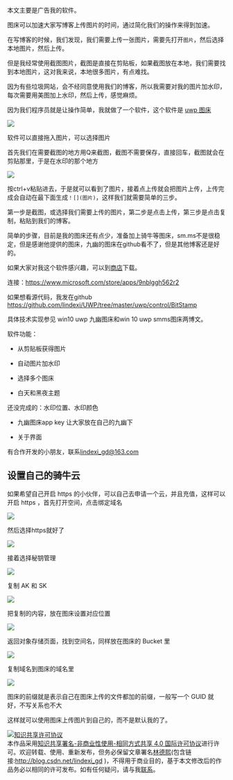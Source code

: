 本文主要是广告我的软件。

图床可以加速大家写博客上传图片的时间，通过简化我们的操作来得到加速。

在写博客的时候，我们发现，我们需要上传一张图片，需要先打开`图片`，然后选择本地图片，然后上传。

但是我经常使用截图图片，截图是直接在剪贴板，如果截图放在本地，我们需要找到本地图片，这对我来说，本地很多图片，有点难找。

因为有些垃圾网站，会不经同意使用我们的博客，所以我需要对我的图片加水印，每次需要用美图加上水印，然后上传，感觉麻烦。

因为我们程序员就是让操作简单，我就做了一个软件，这个软件是 [uwp 图床](https://www.microsoft.com/store/apps/9nblggh562r2)

![](http://jycloud.9uads.com/web/GetObject.aspx?filekey=76dfb4eed647a8b06f1aecd40576e72f)

软件可以直接拖入图片，可以选择图片

首先我们在需要截图的地方用Q来截图，截图不需要保存，直接回车，截图就会在剪贴那里，于是在水印的那个地方

![](http://jycloud.9uads.com/web/GetObject.aspx?filekey=1116d24e431f93400578e5feafd9cda5)

按ctrl+v粘贴进去，于是就可以看到了图片，接着点上传就会把图片上传，上传完成会自动在最下面生成`！[](图片)`，这样我们就需要简单的三步。

第一步是截图，或选择我们需要上传的图片，第二步是点击上传，第三步是点击复制，粘贴到我们的博客。

简单的步骤，目前是我的图床还有点少，准备加上骑牛等图床，sm.ms不是很稳定，但是感谢他提供的图床，九幽的图床在github看不了，但是其他博客还是好的。

如果大家对我这个软件感兴趣，可以到[商店](ms-windows-store://pdp/?productid=9nblggh562r2)下载。

连接：https://www.microsoft.com/store/apps/9nblggh562r2

如果想看源代码，我发在github  https://github.com/lindexi/UWP/tree/master/uwp/control/BitStamp

具体技术实现参见 win10 uwp 九幽图床和win 10 uwp smms图床两博文。

软件功能：

- 从剪贴板获得图片

- 自动图片加水印

- 选择多个图床

- 白天和黑夜主题

还没完成的：水印位置、水印颜色

- 九幽图床app key 
  让大家放在自己的九幽下

- 关于界面

有合作开发的小朋友，联系[lindexi_gd@163.com](mailto:lindexi_gd@163.com)

## 设置自己的骑牛云

如果希望自己开启 https 的小伙伴，可以自己去申请一个云，并且充值，这样可以开启 https ，首先打开空间，点击绑定域名

![](http://7xqpl8.com1.z0.glb.clouddn.com/34fdad35-5dfe-a75b-2b4b-8c5e313038e2%2F201791885531.jpg)

然后选择https就好了

![](http://7xqpl8.com1.z0.glb.clouddn.com/34fdad35-5dfe-a75b-2b4b-8c5e313038e2%2F201791885627.jpg)

接着选择秘钥管理

![](http://7xqpl8.com1.z0.glb.clouddn.com/34fdad35-5dfe-a75b-2b4b-8c5e313038e2%2F20179188572.jpg)

复制 AK 和 SK

![](http://7xqpl8.com1.z0.glb.clouddn.com/34fdad35-5dfe-a75b-2b4b-8c5e313038e2%2F201791885728.jpg)

把复制的内容，放在图床设置对应位置

![](http://7xqpl8.com1.z0.glb.clouddn.com/34fdad35-5dfe-a75b-2b4b-8c5e313038e2%2F201791885816.jpg)

返回对象存储页面，找到空间名，同样放在图床的 Bucket 里

![](http://7xqpl8.com1.z0.glb.clouddn.com/34fdad35-5dfe-a75b-2b4b-8c5e313038e2%2F20179188592.jpg)

复制域名到图床的域名里

![](http://7xqpl8.com1.z0.glb.clouddn.com/34fdad35-5dfe-a75b-2b4b-8c5e313038e2%2F201791885953.jpg)

图床的前缀就是表示自己在图床上传的文件都加的前缀，一般写一个 GUID 就好，不写关系也不大

这样就可以使用图床上传图片到自己的，而不是默认我的了。

<a rel="license" href="http://creativecommons.org/licenses/by-nc-sa/4.0/"><img alt="知识共享许可协议" style="border-width:0" src="https://i.creativecommons.org/l/by-nc-sa/4.0/88x31.png" /></a><br />本作品采用<a rel="license" href="http://creativecommons.org/licenses/by-nc-sa/4.0/">知识共享署名-非商业性使用-相同方式共享 4.0 国际许可协议</a>进行许可。欢迎转载、使用、重新发布，但务必保留文章署名[林德熙](http://blog.csdn.net/lindexi_gd)(包含链接:http://blog.csdn.net/lindexi_gd )，不得用于商业目的，基于本文修改后的作品务必以相同的许可发布。如有任何疑问，请与我[联系](mailto:lindexi_gd@163.com)。


